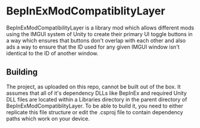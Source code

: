 # BepInExModCompatiblityLayer

BepInExModCompatibilityLayer is a library mod which allows different mods using the IMGUI system of Unity to create their primary UI toggle buttons in a way which ensures that buttons don't overlap with each other and also ads a way to ensure that the ID used for any given IMGUI window isn't identical to the ID of another window.

## Building

The project, as uploaded on this repo, cannot be built out of the box. It assumes that all of it's dependency DLLs like BepInEx and required Unity DLL files are located within a Libraries directory in the parent directory of BepInExModCompatiblityLayer.
To be able to build it, you need to either replicate this file structure or edit the .csproj file to contain dependency paths which work on your device.
